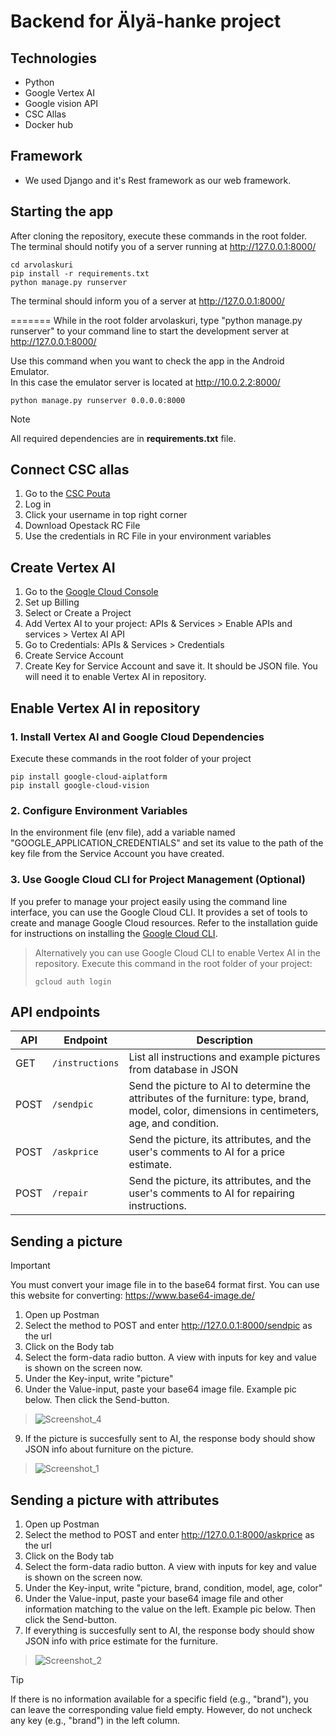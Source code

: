 # Backend for Älyä-hanke project

## Technologies
- Python
- Google Vertex AI
- Google vision API
- CSC Allas
- Docker hub

## Framework
- We used Django and it's Rest framework as our web framework.

## Starting the app

After cloning the repository, execute these commands in the root folder. <br>
The terminal should notify you of a server running at http://127.0.0.1:8000/ 
```
cd arvolaskuri
pip install -r requirements.txt
python manage.py runserver
```
The terminal should inform you of a server at http://127.0.0.1:8000/

=======
While in the root folder arvolaskuri, type "python manage.py runserver" to your command line to start the development server at http://127.0.0.1:8000/


Use this command when you want to check the app in the Android Emulator.  <br>
In this case the emulator server is located at http://10.0.2.2:8000/
```
python manage.py runserver 0.0.0.0:8000
```

> [!NOTE]
> All required dependencies are in **requirements.txt**  file.

## Connect CSC allas

1. Go to the [CSC Pouta](https://pouta.csc.fi/dashboard/project/)
2. Log in 
3. Click your username in top right corner
4. Download Opestack RC File
5. Use the credentials in RC File in your environment variables


## Create Vertex AI 

1. Go to the [Google Cloud Console](https://console.cloud.google.com/)
2. Set up Billing
3. Select or Create a Project
4. Add Vertex AI to your project: APIs & Services > Enable APIs and services > Vertex AI API
5. Go to Credentials: APIs & Services > Credentials
6. Create Service Account
7. Create Key for Service Account and save it. It should be JSON file. You will need it to enable Vertex AI in repository.
   
## Enable Vertex AI in repository

### **1. Install Vertex AI and Google Cloud Dependencies**  <br>
   Execute these commands in the root folder of your project

```
pip install google-cloud-aiplatform
pip install google-cloud-vision  
```

### **2. Configure Environment Variables** <br>
   In the environment file (env file), add a variable named "GOOGLE_APPLICATION_CREDENTIALS" and set its value to the path of the key file from the Service Account you have created.
### **3. Use Google Cloud CLI for Project Management (Optional)**  <br>
   If you prefer to manage your project easily using the command line interface, you can use the Google Cloud CLI. It provides a set of tools to create and manage Google Cloud resources. Refer to the installation guide for instructions on installing the [Google Cloud CLI](https://cloud.google.com/sdk/docs/install-sdk).
  >Alternatively you can use Google Cloud CLI to enable Vertex AI in the repository. Execute this command in the root folder of your project:
   > ```
 >gcloud auth login  
 >```
## API endpoints
| API | Endpoint         | Description |
| --- | --- | --- |
| GET | `/instructions` | List all instructions and example pictures from database in JSON|
| POST | `/sendpic` | Send the picture to AI to determine the attributes of the furniture: type, brand, model, color, dimensions in centimeters, age, and condition. |
| POST | `/askprice` | Send the picture, its attributes, and the user's comments to AI for a price estimate. |
| POST | `/repair` | Send the picture, its attributes, and the user's comments to AI for repairing instructions. |



## Sending a picture

> [!IMPORTANT]
> You must convert your image file in to the base64 format first. You can use this website for converting: https://www.base64-image.de/

1. Open up Postman
2. Select the method to POST and enter http://127.0.0.1:8000/sendpic as the url
3. Click on the Body tab
4. Select the form-data radio button. A view with inputs for key and value is shown on the screen now.
5. Under the Key-input, write "picture"
7. Under the Value-input, paste your base64 image file. Example pic below. Then click the Send-button.
>![Screenshot_4](https://github.com/team-alya/alya-backend/assets/120372944/f52bf867-6eef-447a-8967-86dc120eaee0)

   
9. If the picture is succesfully sent to AI, the response body should show JSON info about furniture on the picture.
   

>![Screenshot_1](https://github.com/team-alya/alya-backend/assets/120372944/ef243ca4-ecee-4401-98aa-2f31d3d390c0)



## Sending a picture with attributes

1. Open up Postman
2. Select the method to POST and enter http://127.0.0.1:8000/askprice as the url
3. Click on the Body tab
4. Select the form-data radio button. A view with inputs for key and value is shown on the screen now.
5. Under the Key-input, write "picture, brand, condition, model, age, color"
6. Under the Value-input, paste your base64 image file and other information matching to the value on the left. Example pic below. Then click the Send-button.
7. If everything is succesfully sent to AI, the response body should show JSON info with price estimate for the furniture.
>![Screenshot_2](https://github.com/team-alya/alya-backend/assets/120372944/66b8354a-1679-4812-9435-12214a36eeb4)

> [!TIP]
>  If there is no information available for a specific field (e.g., "brand"), you can leave the corresponding value field empty. However, do not uncheck any key (e.g., "brand") in the left column.
